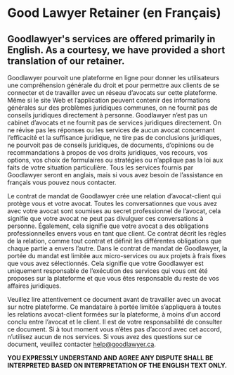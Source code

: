 # **Good Lawyer Retainer (en Français)**

## Goodlawyer's services are offered primarily in English. As a courtesy, we have provided a short translation of our retainer. 

Goodlawyer pourvoit une plateforme en ligne pour donner les utilisateurs une compréhension générale du droit et pour permettre aux clients de se connecter et de travailler avec un réseau d’avocats sur cette plateforme. Même si le site Web et l’application peuvent contenir des informations générales sur des problèmes juridiques communes, on ne fournit pas de conseils juridiques directement à personne. Goodlawyer n’est pas un cabinet d’avocats et ne fournit pas de services juridiques directement. On ne révise pas les réponses ou les services de aucun avocat concernant l’efficacité et la suffisance juridique, ne tire pas de conclusions juridiques, ne pourvoit pas de conseils juridiques, de documents, d’opinions ou de recommandations à propos de vos droits juridiques, vos recours, vos options, vos choix de formulaires ou stratégies ou n’applique pas la loi aux faits de votre situation particulière. Tous les services fournis par Goodlawyer seront en anglais, mais si vous avez besoin de l’assistance en français vous pouvez nous contacter.

Le contrat de mandat de Goodlawyer crée une relation d’avocat-client qui protège vous et votre avocat. Toutes les conversationnes que vous avez avec votre avocat sont soumises au secret professionnel de l’avocat, cela signifie que votre avocat ne peut pas divulguer ces conversations à personne. Également, cela signifie que votre avocat a des obligations professionnelles envers vous en tant que client. Ce contrat décrit les règles de la relation, comme tout contrat et définit les différentes obligations que chaque partie a envers l’autre. Dans le contrat de mandat de Goodlawyer, la portée du mandat est limitée aux micro-services ou aux projets à frais fixes que vous avez sélectionnés. Cela signifie que votre Goodlawyer est uniquement responsable de l’exécution des services qui vous ont été proposes sur la plateforme et que vous êtes responsable du reste de vos affaires juridiques. 

Veuillez lire attentivement ce document avant de travailler avec un avocat sur notre plateforme. Ce mandataire à portée limitée s’appliquera à toutes les relations avocat-client formées sur la plateforme, à moins d’un accord conclu entre l’avocat et le client. Il est de votre responsabilité de consulter ce document. Si à tout moment vous n’êtes pas d’accord avec cet accord, n’utilisez aucun de nos services. Si vous avez des questions sur ce document, veuillez contacter [help@goodlawyer.ca](mailto:help@goodlawyer.ca).

**YOU EXPRESSLY UNDERSTAND AND AGREE ANY DISPUTE SHALL BE INTERPRETED BASED ON INTERPRETATION OF THE ENGLISH TEXT ONLY.**

